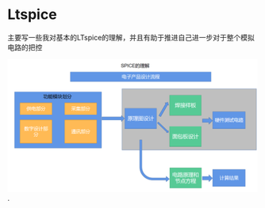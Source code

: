 # Ltspice

主要写一些我对基本的LTspice的理解，并且有助于推进自己进一步对于整个模拟电路的把控



![image](https://github.com/piliangliang/Ltspice/blob/main/spice%E6%9D%A5%E6%BA%90.png).
